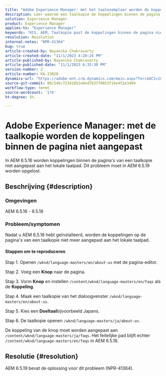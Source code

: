 ```yaml
---
title: "Adobe Experience Manager: met het taalexemplaar worden de koppelingen binnen de pagina niet aangepast"
description: Leer waarom een taalkopie de koppelingen binnen de pagina in de Experience Manager niet aanpast.
solution: Experience Manager
product: Experience Manager
applies-to: "Experience Manager"
keywords: "KCS, AEM, Taalkopie past de koppelingen binnen de pagina niet aan"
resolution: Resolution
internal-notes: "NPR-41364"
bug: true
article-created-by: Nayanika Chakravarty
article-created-date: "11/1/2023 4:20:24 PM"
article-published-by: Nayanika Chakravarty
article-published-date: "11/1/2023 6:33:30 PM"
version-number: 2
article-number: KA-23020
dynamics-url: "https://adobe-ent.crm.dynamics.com/main.aspx?forceUCI=1&pagetype=entityrecord&etn=knowledgearticle&id=4438a28e-d278-ee11-8179-6045bd0065f9"
source-git-commit: 86c54bc72341852a9ed7b37f0853f14e451e3469
workflow-type: tm+mt
source-wordcount: '174'
ht-degree: 5%

---
```


# Adobe Experience Manager: met de taalkopie worden de koppelingen binnen de pagina niet aangepast


In AEM 6.5.16 worden koppelingen binnen de pagina&#39;s van een taalkopie niet aangepast aan het lokale taalpad. Dit probleem moet in AEM 6.5.19 worden opgelost.

## Beschrijving {#description}


### <b>Omgevingen</b>

AEM 6.5.16 - 6.5.18

### Probleem/symptomen

Nadat u AEM 6.5.16 hebt geïnstalleerd, worden de koppelingen op de pagina&#39;s van een taalkopie niet meer aangepast aan het lokale taalpad.

#### Stappen om te reproduceren

Stap 1. Openen `/wknd/language-masters/en/about-us` met de pagina-editor.

Stap 2. Voeg een <b>Knop</b> naar de pagina.

Stap 3. Vorm <b>Knop</b> en instellen `/content/wknd/language-masters/en/faqs` als de <b>Koppeling</b>.

Stap 4. Maak een taalkopie van het dialoogvenster `/wknd/language-masters/en/about-us`.

Stap 5. Kies een <b>Doeltaal</b>bijvoorbeeld Japans.

Stap 6. De taalkopie openen `/wknd/language-masters/ja/about-us`.

De koppeling van de knop moet worden aangepast aan `/content/wknd/language-masters/ja/faqs`. Het feitelijke pad blijft echter `/content/wknd/language-masters/en/faqs` in AEM 6.5.16.


## Resolutie {#resolution}


AEM 6.5.19 bevat de oplossing voor dit probleem (NPR-41364).
